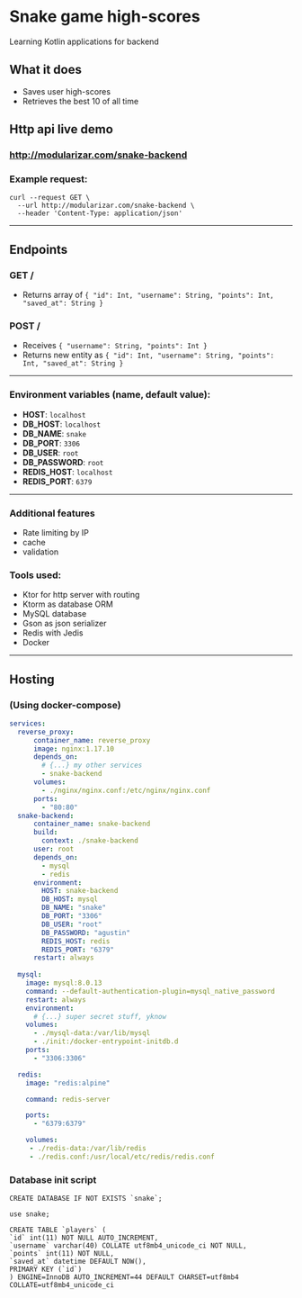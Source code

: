 # Snake game high-scores
Learning Kotlin applications for backend

## What it does
- Saves user high-scores
- Retrieves the best 10 of all time

## Http api live demo 
### http://modularizar.com/snake-backend

### Example request:
``` shell
curl --request GET \
  --url http://modularizar.com/snake-backend \
  --header 'Content-Type: application/json'
```
___

## Endpoints
### GET /
- Returns array of `
  {
  "id": Int,
  "username": String,
  "points": Int,
  "saved_at": String
  }
`

### POST /
- Receives `
  {
  "username": String,
  "points": Int
  }
  `
- Returns new entity as `
  {
  "id": Int,
  "username": String,
  "points": Int,
  "saved_at": String
  }
  `

___

### Environment variables (name, default value):
- **HOST**: `localhost`
- **DB_HOST**: `localhost`
- **DB_NAME**: `snake`
- **DB_PORT**: `3306`
- **DB_USER**: `root`
- **DB_PASSWORD**: `root`
- **REDIS_HOST**: `localhost`
- **REDIS_PORT**: `6379`

---

### Additional features
- Rate limiting by IP
- cache
- validation

### Tools used:
- Ktor for http server with routing
- Ktorm as database ORM
- MySQL database
- Gson as json serializer
- Redis with Jedis
- Docker

---

## Hosting
### (Using docker-compose)
``` yaml
services:
  reverse_proxy:
      container_name: reverse_proxy
      image: nginx:1.17.10
      depends_on:
        # {...} my other services
        - snake-backend
      volumes:
        - ./nginx/nginx.conf:/etc/nginx/nginx.conf
      ports:
        - "80:80"
  snake-backend:
      container_name: snake-backend
      build:
        context: ./snake-backend
      user: root
      depends_on:
        - mysql
        - redis
      environment:
        HOST: snake-backend
        DB_HOST: mysql
        DB_NAME: "snake"
        DB_PORT: "3306"
        DB_USER: "root"
        DB_PASSWORD: "agustin"
        REDIS_HOST: redis
        REDIS_PORT: "6379"
      restart: always
  
  mysql:
    image: mysql:8.0.13
    command: --default-authentication-plugin=mysql_native_password
    restart: always
    environment:
      # {...} super secret stuff, yknow
    volumes:
      - ./mysql-data:/var/lib/mysql
      - ./init:/docker-entrypoint-initdb.d
    ports:
      - "3306:3306"

  redis:
    image: "redis:alpine"

    command: redis-server

    ports:
      - "6379:6379"

    volumes:
     - ./redis-data:/var/lib/redis
     - ./redis.conf:/usr/local/etc/redis/redis.conf
```
### Database init script

``` roomsql
CREATE DATABASE IF NOT EXISTS `snake`;

use snake;

CREATE TABLE `players` (
`id` int(11) NOT NULL AUTO_INCREMENT,
`username` varchar(40) COLLATE utf8mb4_unicode_ci NOT NULL,
`points` int(11) NOT NULL,
`saved_at` datetime DEFAULT NOW(),
PRIMARY KEY (`id`)
) ENGINE=InnoDB AUTO_INCREMENT=44 DEFAULT CHARSET=utf8mb4 COLLATE=utf8mb4_unicode_ci
```